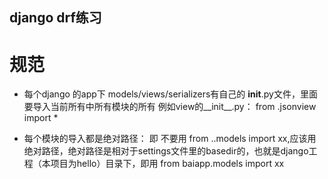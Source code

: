 ## django drf练习

#   规范
- 每个django 的app下 models/views/serializers有自己的   __init__.py文件，里面要导入当前所有中所有模块的所有 例如view的__init__.py：
    from .jsonview import *


-   每个模块的导入都是绝对路径：
    即 不要用 from ..models import xx,应该用绝对路径，绝对路径是相对于settings文件里的basedir的，也就是django工程（本项目为hello）目录下，即用 from baiapp.models import xx